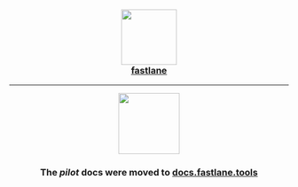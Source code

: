 <h3 align="center">
  <a href="https://docs.fastlane.tools/actions/pilot">
    <img src="https://raw.githubusercontent.com/fastlane/fastlane/master/fastlane/assets/fastlane.png" width="100" />
    <br />
    fastlane
  </a>
</h3>

------

<p align="center">
  <a href="https://docs.fastlane.tools/actions/pilot">
    <img src="https://raw.githubusercontent.com/fastlane/fastlane/master/pilot/assets/pilot.png" height="110">
  </a>
</p>

<h3 align="center">The <i>pilot</i> docs were moved to <a href='https://docs.fastlane.tools/actions/pilot'>docs.fastlane.tools</a></h3>
